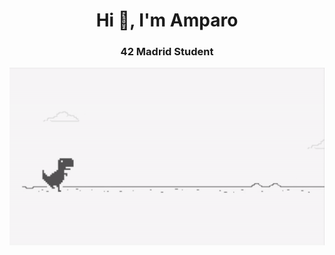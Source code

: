 
<div id="header" align="center">
  <h1 align="center">Hi 👋, I'm Amparo</h1>
  <h3> 42 Madrid Student </h3>
    <img src="fz6c.gif" width="1000" />
     
</div>

